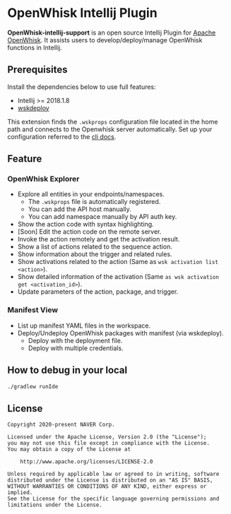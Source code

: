 # OpenWhisk Intellij Plugin
**OpenWhisk-intellij-support**  is an open source Intellij Plugin for [Apache OpenWhisk](https://github.com/apache/openwhisk). It assists users to develop/deploy/manage OpenWhisk functions in Intellij.
 
## Prerequisites
Install the dependencies below to use full features:
* Intellij >= 2018.1.8
* [wskdeploy](https://github.com/apache/openwhisk-wskdeploy/releases)

This extension finds the `.wskprops` configuration file located in the home path and connects to the Openwhisk server automatically. Set up your configuration referred to the [cli docs](https://github.com/apache/openwhisk/blob/master/docs/cli.md#openwhisk-cli).

## Feature
### OpenWhisk Explorer
* Explore all entities in your endpoints/namespaces.
    * The `.wskprops` file is automatically registered.
    * You can add the API host manually.
    * You can add namespace manually by API auth key.
* Show the action code with syntax highlighting.
* [Soon] Edit the action code on the remote server.
* Invoke the action remotely and get the activation result.
* Show a list of actions related to the sequence action.
* Show information about the trigger and related rules.
* Show activations related to the action (Same as `wsk activation list <action>`).
* Show detailed information of the activation (Same `as wsk activation get <activation_id>`).
* Update parameters of the action, package, and trigger.

### Manifest View
* List up manifest YAML files in the workspace.
* Deploy/Undeploy OpenWhisk packages with manifest (via wskdeploy).
    * Deploy with the deployment file.
    * Deploy with multiple credentials.

## How to debug in your local
```bash
./gradlew runIde
```

## License

```
Copyright 2020-present NAVER Corp.

Licensed under the Apache License, Version 2.0 (the "License");
you may not use this file except in compliance with the License.
You may obtain a copy of the License at

    http://www.apache.org/licenses/LICENSE-2.0

Unless required by applicable law or agreed to in writing, software
distributed under the License is distributed on an "AS IS" BASIS,
WITHOUT WARRANTIES OR CONDITIONS OF ANY KIND, either express or implied.
See the License for the specific language governing permissions and
limitations under the License.
```
